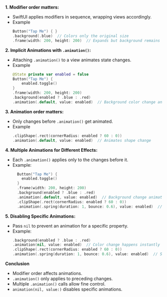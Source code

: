 **1. Modifier order matters:**
  - SwiftUI applies modifiers in sequence, wrapping views accordingly.
  - Example
    ```Swift
    Button("Tap Me") { }
    .background(.blue)  // Colors only the original size
    .frame(width: 200, height: 200)  // Expands but background remains unchanged
    ```
**2. Implicit Animations with `.animation()`:**
  - Attaching `.animation()` to a view animates state changes.
  - Example
    ```Swift
    @State private var enabled = false
    Button("Tap Me") {
        enabled.toggle()
    }
    .frame(width: 200, height: 200)
    .background(enabled ? .blue : .red)
    .animation(.default, value: enabled)  // Background color change animates
    ```
**3. Animation order matters:**
  - Only changes before `.animation()` get animated.
  - Example
    ```Swift
    .clipShape(.rect(cornerRadius: enabled ? 60 : 0))
    .animation(.default, value: enabled)  // Animates shape change
    ```
**4. Multiple Animations for Different Effects:**
  - Each `.animation()` applies only to the changes before it.
  - Example:
    ```Swift
      Button("Tap Me") {
        enabled.toggle()
      }
      .frame(width: 200, height: 200)
      .background(enabled ? .blue : .red)
      .animation(.default, value: enabled)  // Background change animates smoothly
      .clipShape(.rect(cornerRadius: enabled ? 60 : 0))
      .animation(.spring(duration: 1, bounce: 0.6), value: enabled)  // Shape change animates with spring effect
    ```
**5. Disabling Specific Animations:**
  - Pass `nil` to prevent an animation for a specific property.
  - Example:
    ```Swift
    .background(enabled ? .blue : .red)
    .animation(nil, value: enabled)  // Color change happens instantly
    .clipShape(.rect(cornerRadius: enabled ? 60 : 0))
    .animation(.spring(duration: 1, bounce: 0.6), value: enabled)  // Shape still animates  
    ```
**Conclusion**
  - Modifier order affects animations.
  - `.animation()` only applies to preceding changes.
  - Multiple `.animation()` calls allow fine control.
  - `animation(nil, value:)` disables specific animations.
